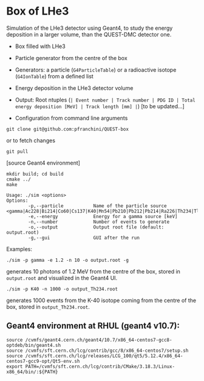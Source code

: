 # Box of LHe3

Simulation of the LHe3 detector using Geant4, to study the energy deposition in a larger volume, than the QUEST-DMC detector one.

 - Box filled with LHe3
 - Particle generator from the centre of the box
 - Generators: a particle (`G4ParticleTable`) or a radioactive isotope (`G4IonTable`) from a defined list
 - Energy deposition in the LHe3 detector volume

 - Output: Root ntuples (`| Event number | Track number | PDG ID | Total energy deposition [MeV] | Track length [mm] |`)
[to be updated...]
 - Configuration from command line arguments

```
git clone git@github.com:pfranchini/QUEST-box
```
or to fetch changes
```
git pull
```
[source Geant4 environment]
```
mkdir build; cd build
cmake ../
make

Usage: ./sim <options>
Options:
        -p,--particle           Name of the particle source <gamma|Ac228|Bi214|Co60|Cs137|K40|Mn54|Pb210|Pb212|Pb214|Ra226|Th234|Tl208|U235>
        -e,--energy             Energy for a gamma source [keV]
        -n,--number             Number of events to generate
        -o,--output             Output root file (default: output.root)
        -g,--gui                GUI after the run
```
Examples:
```
./sim -p gamma -e 1.2 -n 10 -o output.root -g
```
generates 10 photons of 1.2 MeV from the centre of the box, stored in `output.root` and visualized in the Geant4 UI.
```
./sim -p K40 -n 1000 -o output_Th234.root
```
generates 1000 events from the K-40 isotope coming from the centre of the box, stored in `output_Th234.root`.

## Geant4 environment at RHUL (geant4 v10.7):

```
source /cvmfs/geant4.cern.ch/geant4/10.7/x86_64-centos7-gcc8-optdeb/bin/geant4.sh
source /cvmfs/sft.cern.ch/lcg/contrib/gcc/8/x86_64-centos7/setup.sh
source /cvmfs/sft.cern.ch/lcg/releases/LCG_100/qt5/5.12.4/x86_64-centos7-gcc9-opt/Qt5-env.sh
export PATH=/cvmfs/sft.cern.ch/lcg/contrib/CMake/3.18.3/Linux-x86_64/bin/:${PATH}
```
